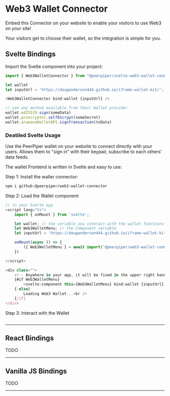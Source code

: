# Web3 Wallet Connector

Embed this Connector on your website to enable your visitors to use Web3 on your site!

Your visitors get to choose their wallet, so the integration is simple for you.

## Svelte Bindings

Import the Svelte component into your project:

```js
import { Web3WalletConnector } from "@peerpiper/svelte-web3-wallet-connector"

let wallet
let inputUrl = 'https://douganderson444.github.io/iframe-wallet-kit/'; // the default URL, can be anywhere

<Web3WalletConnector bind:wallet {inputUrl} />

// use any method available from their Wallet provider
wallet.ed25519.sign(someData)
wallet.proxcryptor.selfEncrypt(someSecret)
wallet.arweaveWalletAPI.signTransaction(txData)

```

### Deatiled Svelte Usage

Use the PeerPiper wallet on your website to connect directly with your users. Allows them to "sign in" with their keypair, subscribe to each others' data feeds.

The wallet Frontend is written in Svelte and easy to use:

Step 1: Install the waller connector:

```bash
npm i github:@peerpiper/web3-wallet-connector
```

Step 2: Load the Wallet component

```js
// in your Svelte app
<script lang="ts">
	import { onMount } from 'svelte';

    let wallet; // the variable you interact with the wallet functions
    let Web3WalletMenu; // the Component variable
    let inputUrl = 'https://douganderson444.github.io/iframe-wallet-kit/'; // the default URL, can be your own or the user's own URL

	onMount(async () => {
        ({ Web3WalletMenu } = await import('@peerpiper/web3-wallet-connector'));
    })

</script>

<div class="">
	<!-- Anywhere in your app, it will be fixed in the upper right hand corner of the page -->
	{#if Web3WalletMenu}
		<svelte:component this={Web3WalletMenu} bind:wallet {inputUrl} />
	{:else}
		Loading Web3 Wallet...<br />
	{/if}
</div>
```

Step 3: Interact with the Wallet

```js

```

---

## React Bindings

TODO

---

## Vanilla JS Bindings

TODO

---
